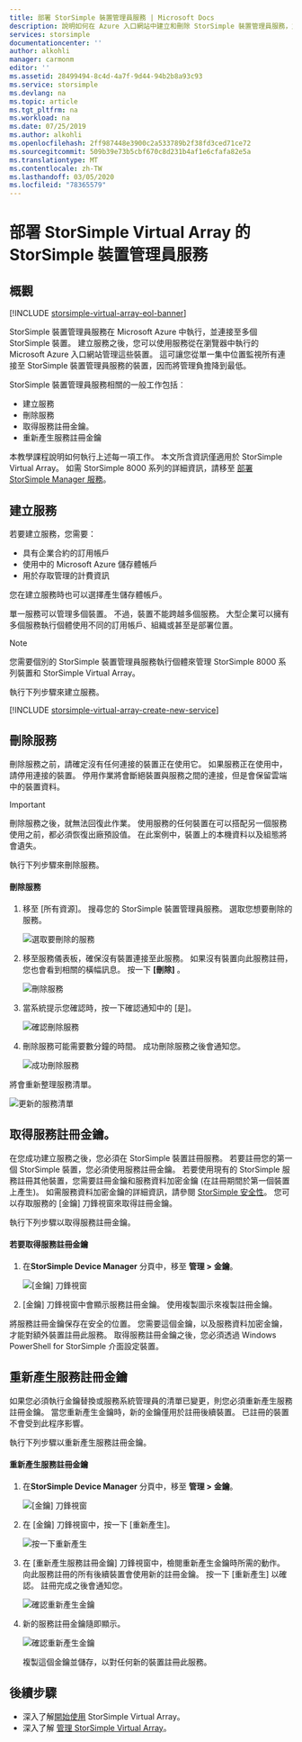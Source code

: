 ```yaml
---
title: 部署 StorSimple 裝置管理員服務 | Microsoft Docs
description: 說明如何在 Azure 入口網站中建立和刪除 StorSimple 裝置管理員服務，並說明如何管理服務註冊金鑰。
services: storsimple
documentationcenter: ''
author: alkohli
manager: carmonm
editor: ''
ms.assetid: 28499494-8c4d-4a7f-9d44-94b2b8a93c93
ms.service: storsimple
ms.devlang: na
ms.topic: article
ms.tgt_pltfrm: na
ms.workload: na
ms.date: 07/25/2019
ms.author: alkohli
ms.openlocfilehash: 2ff987448e3900c2a533789b2f38fd3ced71ce72
ms.sourcegitcommit: 509b39e73b5cbf670c8d231b4af1e6cfafa82e5a
ms.translationtype: MT
ms.contentlocale: zh-TW
ms.lasthandoff: 03/05/2020
ms.locfileid: "78365579"
---
```

# <a name="deploy-the-storsimple-device-manager-service-for-storsimple-virtual-array"></a>部署 StorSimple Virtual Array 的 StorSimple 裝置管理員服務

## <a name="overview"></a>概觀

[!INCLUDE [storsimple-virtual-array-eol-banner](../../includes/storsimple-virtual-array-eol-banner.md)]

StorSimple 裝置管理員服務在 Microsoft Azure 中執行，並連接至多個 StorSimple 裝置。 建立服務之後，您可以使用服務從在瀏覽器中執行的 Microsoft Azure 入口網站管理這些裝置。 這可讓您從單一集中位置監視所有連接至 StorSimple 裝置管理員服務的裝置，因而將管理負擔降到最低。

StorSimple 裝置管理員服務相關的一般工作包括︰

* 建立服務
* 刪除服務
* 取得服務註冊金鑰。
* 重新產生服務註冊金鑰

本教學課程說明如何執行上述每一項工作。 本文所含資訊僅適用於 StorSimple Virtual Array。 如需 StorSimple 8000 系列的詳細資訊，請移至 [部署 StorSimple Manager 服務](storsimple-manage-service.md)。

## <a name="create-a-service"></a>建立服務

若要建立服務，您需要：

* 具有企業合約的訂用帳戶
* 使用中的 Microsoft Azure 儲存體帳戶
* 用於存取管理的計費資訊

您在建立服務時也可以選擇產生儲存體帳戶。

單一服務可以管理多個裝置。 不過，裝置不能跨越多個服務。 大型企業可以擁有多個服務執行個體使用不同的訂用帳戶、組織或甚至是部署位置。

> [!NOTE]
> 您需要個別的 StorSimple 裝置管理員服務執行個體來管理 StorSimple 8000 系列裝置和 StorSimple Virtual Array。


執行下列步驟來建立服務。

[!INCLUDE [storsimple-virtual-array-create-new-service](../../includes/storsimple-virtual-array-create-new-service.md)]

## <a name="delete-a-service"></a>刪除服務

刪除服務之前，請確定沒有任何連接的裝置正在使用它。 如果服務正在使用中，請停用連接的裝置。 停用作業將會斷絕裝置與服務之間的連接，但是會保留雲端中的裝置資料。

> [!IMPORTANT]
> 刪除服務之後，就無法回復此作業。 使用服務的任何裝置在可以搭配另一個服務使用之前，都必須恢復出廠預設值。 在此案例中，裝置上的本機資料以及組態將會遺失。
 

執行下列步驟來刪除服務。

#### <a name="to-delete-a-service"></a>刪除服務

1. 移至 [所有資源]。 搜尋您的 StorSimple 裝置管理員服務。 選取您想要刪除的服務。
   
    ![選取要刪除的服務](./media/storsimple-virtual-array-manage-service/deleteservice2.png)
2. 移至服務儀表板，確保沒有裝置連接至此服務。 如果沒有裝置向此服務註冊，您也會看到相關的橫幅訊息。 按一下 **[刪除]** 。
   
    ![刪除服務](./media/storsimple-virtual-array-manage-service/deleteservice3.png)

3. 當系統提示您確認時，按一下確認通知中的 [是]。 
   
    ![確認刪除服務](./media/storsimple-virtual-array-manage-service/deleteservice4.png)
4. 刪除服務可能需要數分鐘的時間。 成功刪除服務之後會通知您。
   
    ![成功刪除服務](./media/storsimple-virtual-array-manage-service/deleteservice6.png)

將會重新整理服務清單。

 ![更新的服務清單](./media/storsimple-virtual-array-manage-service/deleteservice7.png)

## <a name="get-the-service-registration-key"></a>取得服務註冊金鑰。
在您成功建立服務之後，您必須在 StorSimple 裝置註冊服務。 若要註冊您的第一個 StorSimple 裝置，您必須使用服務註冊金鑰。 若要使用現有的 StorSimple 服務註冊其他裝置，您需要註冊金鑰和服務資料加密金鑰 (在註冊期間於第一個裝置上產生)。 如需服務資料加密金鑰的詳細資訊，請參閱 [StorSimple 安全性](storsimple-security.md)。 您可以存取服務的 [金鑰] 刀鋒視窗來取得註冊金鑰。

執行下列步驟以取得服務註冊金鑰。

#### <a name="to-get-the-service-registration-key"></a>若要取得服務註冊金鑰
1. 在**StorSimple Device Manager**  分頁中，移至 **管理 &gt;** **金鑰**。
   
   ![[金鑰] 刀鋒視窗](./media/storsimple-virtual-array-manage-service/getregkey2.png)
2. [金鑰] 刀鋒視窗中會顯示服務註冊金鑰。 使用複製圖示來複製註冊金鑰。 

將服務註冊金鑰保存在安全的位置。 您需要這個金鑰，以及服務資料加密金鑰，才能對額外裝置註冊此服務。 取得服務註冊金鑰之後，您必須透過 Windows PowerShell for StorSimple 介面設定裝置。

## <a name="regenerate-the-service-registration-key"></a>重新產生服務註冊金鑰
如果您必須執行金鑰替換或服務系統管理員的清單已變更，則您必須重新產生服務註冊金鑰。 當您重新產生金鑰時，新的金鑰僅用於註冊後續裝置。 已註冊的裝置不會受到此程序影響。

執行下列步驟以重新產生服務註冊金鑰。

#### <a name="to-regenerate-the-service-registration-key"></a>重新產生服務註冊金鑰
1. 在**StorSimple Device Manager**  分頁中，移至 **管理 &gt;** **金鑰**。
   
   ![[金鑰] 刀鋒視窗](./media/storsimple-virtual-array-manage-service/getregkey2.png)
2. 在 [金鑰] 刀鋒視窗中，按一下 [重新產生]。
   
   ![按一下重新產生](./media/storsimple-virtual-array-manage-service/getregkey5.png)
3. 在 [重新產生服務註冊金鑰] 刀鋒視窗中，檢閱重新產生金鑰時所需的動作。 向此服務註冊的所有後續裝置會使用新的註冊金鑰。 按一下 [重新產生] 以確認。 註冊完成之後會通知您。
   
   ![確認重新產生金鑰](./media/storsimple-virtual-array-manage-service/getregkey3.png)
4. 新的服務註冊金鑰隨即顯示。
   
    ![確認重新產生金鑰](./media/storsimple-virtual-array-manage-service/getregkey4.png)
   
   複製這個金鑰並儲存，以對任何新的裝置註冊此服務。

## <a name="next-steps"></a>後續步驟
* 深入了解[開始使用](storsimple-virtual-array-deploy1-portal-prep.md) StorSimple Virtual Array。
* 深入了解 [管理 StorSimple Virtual Array](storsimple-ova-web-ui-admin.md)。


